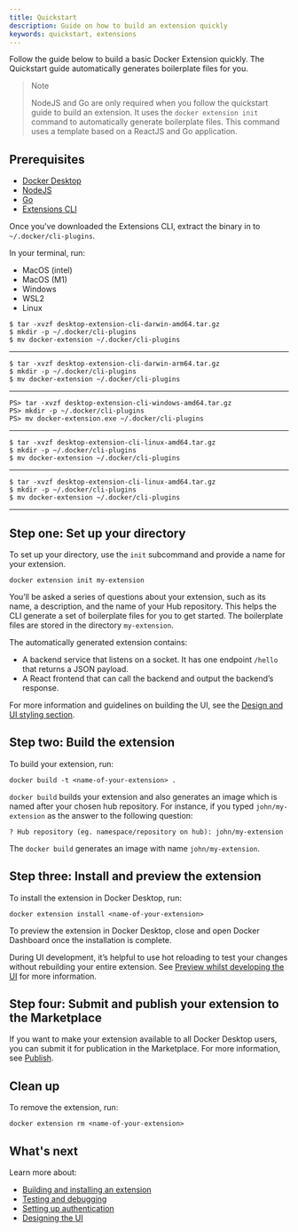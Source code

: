 ```yaml
---
title: Quickstart
description: Guide on how to build an extension quickly
keywords: quickstart, extensions
---
```


Follow the guide below to build a basic Docker Extension quickly. The Quickstart guide automatically generates boilerplate files for you. 

>Note
>
>NodeJS and Go are only required when you follow the quickstart guide to build an extension. It uses the `docker extension init` command to automatically generate boilerplate files. This command uses a template based on a ReactJS and Go application.

## Prerequisites

- [Docker Desktop](../release-notes.md)
- [NodeJS](https://nodejs.org/)
- [Go](https://go.dev/dl/)
- [Extensions CLI](https://github.com/docker/extensions-sdk/releases/latest)

Once you've downloaded the Extensions CLI, extract the binary in to `~/.docker/cli-plugins`.

In your terminal, run:

<ul class="nav nav-tabs">
  <li class="active"><a data-toggle="tab" data-target="#prereq-macos-intel">MacOS (intel)</a></li>
  <li><a data-toggle="tab" data-target="#prereq-macos-m1">MacOS (M1)</a></li>
  <li><a data-toggle="tab" data-target="#prereq-windows">Windows</a></li>
  <li><a data-toggle="tab" data-target="#prereq-wsl2">WSL2</a></li>
  <li><a data-toggle="tab" data-target="#prereq-linux">Linux</a></li>
</ul>
<div class="tab-content">
  <div id="prereq-macos-intel" class="tab-pane fade in active" markdown="1">

```console
$ tar -xvzf desktop-extension-cli-darwin-amd64.tar.gz
$ mkdir -p ~/.docker/cli-plugins
$ mv docker-extension ~/.docker/cli-plugins
```

  <hr></div>
  <div id="prereq-macos-m1" class="tab-pane fade" markdown="1">

```console
$ tar -xvzf desktop-extension-cli-darwin-arm64.tar.gz
$ mkdir -p ~/.docker/cli-plugins
$ mv docker-extension ~/.docker/cli-plugins
```

  <hr></div>
  <div id="prereq-windows" class="tab-pane fade" markdown="1">

```console
PS> tar -xvzf desktop-extension-cli-windows-amd64.tar.gz
PS> mkdir -p ~/.docker/cli-plugins
PS> mv docker-extension.exe ~/.docker/cli-plugins
```

  <hr></div>
  <div id="prereq-wsl2" class="tab-pane fade" markdown="1">

```console
$ tar -xvzf desktop-extension-cli-linux-amd64.tar.gz
$ mkdir -p ~/.docker/cli-plugins
$ mv docker-extension ~/.docker/cli-plugins
```

  <hr></div>
  <div id="prereq-linux" class="tab-pane fade" markdown="1">

```console
$ tar -xvzf desktop-extension-cli-linux-amd64.tar.gz
$ mkdir -p ~/.docker/cli-plugins
$ mv docker-extension ~/.docker/cli-plugins
```

  <hr></div>
</div>

## Step one: Set up your directory 

To set up your directory, use the `init` subcommand and provide a name for your extension.

`docker extension init my-extension`

You’ll be asked a series of questions about your extension, such as its name, a description, and the name of your Hub repository. This helps the CLI generate a set of boilerplate files for you to get started. The boilerplate files are stored in the directory `my-extension`.

The automatically generated extension contains:

- A backend service that listens on a socket. It has one endpoint `/hello` that returns a JSON payload.
- A React frontend that can call the backend and output the backend’s response.

For more information and guidelines on building the UI, see the [Design and UI styling section](design/design-guidelines.md).

## Step two: Build the extension

To build your extension, run:

`docker build -t <name-of-your-extension> .`

`docker build` builds your extension and also generates an image which is named after your chosen hub repository. For instance, if you typed `john/my-extension` as the answer to the following question:

`? Hub repository (eg. namespace/repository on hub): john/my-extension`

The `docker build` generates an image with name `john/my-extension`.

## Step three: Install and preview the extension

To install the extension in Docker Desktop, run:

`docker extension install <name-of-your-extension>`

To preview the extension in Docker Desktop, close and open Docker Dashboard once the installation is complete.

During UI development, it’s helpful to use hot reloading to test your changes without rebuilding your entire extension. See [Preview whilst developing the UI](build/test-debug.md#hot-reloading-whilst-developing-the-ui) for more information. 

## Step four: Submit and publish your extension to the Marketplace

If you want to make your extension available to all Docker Desktop users, you can submit it for publication in the Marketplace. For more information, see [Publish](extensions/index.md).

## Clean up

To remove the extension, run:

`docker extension rm <name-of-your-extension>`

## What's next 

Learn more about:
- [Building and installing an extension](build/build-install.md)
- [Testing and debugging](build/test-debug.md)
- [Setting up authentication](dev/oauth2-flow.md)
- [Designing the UI](design/design-guidelines.md)
